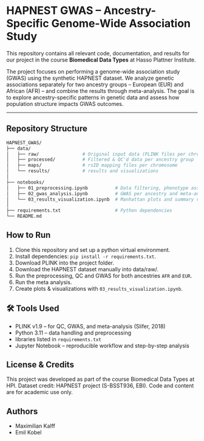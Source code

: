 # HAPNEST GWAS – Ancestry-Specific Genome-Wide Association Study

This repository contains all relevant code, documentation, and results for our project in the course **Biomedical Data Types** at Hasso Plattner Institute. 

The project focuses on performing a genome-wide association study (GWAS) using the synthetic HAPNEST dataset. We analyze genetic associations separately for two ancestry groups – European (EUR) and African (AFR) – and combine the results through meta-analysis. The goal is to explore ancestry-specific patterns in genetic data and assess how population structure impacts GWAS outcomes.

---

## Repository Structure

```bash
HAPNEST_GWAS/
├── data/
│   ├── raw/                # Original input data (PLINK files per chromosome)
│   ├── processed/          # Filtered & QC'd data per ancestry group
│   ├── maps/               # rsID mapping files per chromosome
│   └── results/            # results and visualizations
│
├── notebooks/
│   ├── 01_preprocessing.ipynb          # Data filtering, phenotype assignment and quality control
│   ├── 02_gwas_analysis.ipynb          # GWAS per ancestry and meta-analysis
│   └── 03_results_visualization.ipynb  # Manhattan plots and summary visuals
│
├── requirements.txt                    # Python dependencies
└── README.md
```

## How to Run

1. Clone this repository and set up a python virtual environment.
2. Install dependencies: `pip install -r requirements.txt`.
3. Download PLINK into the project folder.
4. Download the HAPNEST dataset manually into data/raw/.
5. Run the preprocessing, QC and GWAS for both ancestries `AFR` and `EUR`.
6. Run the meta analysis.
7. Create plots & visualizations with `03_results_visualization.ipynb`.

## 🛠️ Tools Used

- PLINK v1.9 – for QC, GWAS, and meta-analysis (Slifer, 2018)
- Python 3.11 – data handling and preprocessing
- libraries listed in `requirements.txt`
- Jupyter Notebook – reproducible workflow and step-by-step analysis

## License & Credits

This project was developed as part of the course Biomedical Data Types at HPI.
Dataset credit: HAPNEST project (S-BSST936, EBI).
Code and content are for academic use only.

## Authors

- Maximilian Kalff
- Emil Kobel
